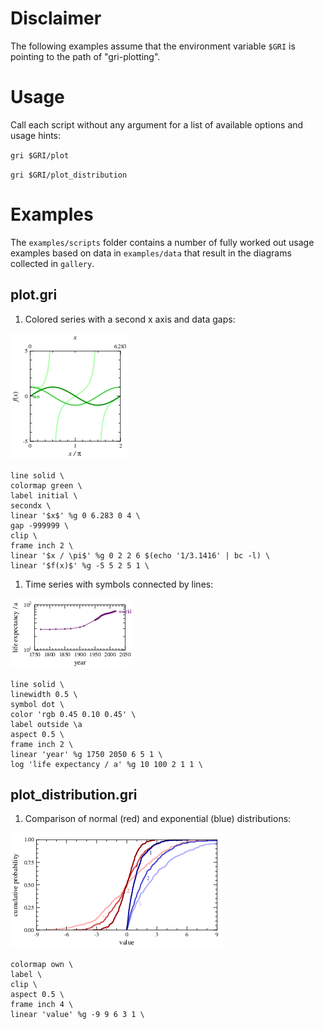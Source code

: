 # Disclaimer
The following examples assume that the environment variable `$GRI` is pointing to the path of "gri-plotting".

# Usage

Call each script without any argument for a list of available options and usage hints:

`gri $GRI/plot`

`gri $GRI/plot_distribution`

# Examples

The `examples/scripts` folder contains a number of fully worked out usage examples based on data in `examples/data` that result in the diagrams collected in `gallery`.

## plot.gri

   1. Colored series with a second x axis and data gaps:

   [![gallery/harmonic_colormap](gallery/harmonic_colormap.png)](gallery/harmonic_colormap.pdf)

   ```
   line solid \
   colormap green \
   label initial \
   secondx \
   linear '$x$' %g 0 6.283 0 4 \
   gap -999999 \
   clip \
   frame inch 2 \
   linear '$x / \pi$' %g 0 2 2 6 $(echo '1/3.1416' | bc -l) \
   linear '$f(x)$' %g -5 5 2 5 1 \
   ```

   1. Time series with symbols connected by lines:
     
   [![gallery/GlobalLifeExpectancy](gallery/GlobalLifeExpectancy.png)](gallery/GlobalLifeExpectancy.pdf)
    
   ```
   line solid \
   linewidth 0.5 \
   symbol dot \
   color 'rgb 0.45 0.10 0.45' \
   label outside \a
   aspect 0.5 \
   frame inch 2 \
   linear 'year' %g 1750 2050 6 5 1 \
   log 'life expectancy / a' %g 10 100 2 1 1 \
   ```

## plot_distribution.gri

   1. Comparison of normal (red) and exponential (blue) distributions:
     
   [![gallery/distributions](gallery/distributions.png)](gallery/distributions.pdf)
    
   ```
   colormap own \
   label \
   clip \
   aspect 0.5 \
   frame inch 4 \
   linear 'value' %g -9 9 6 3 1 \
   ```

